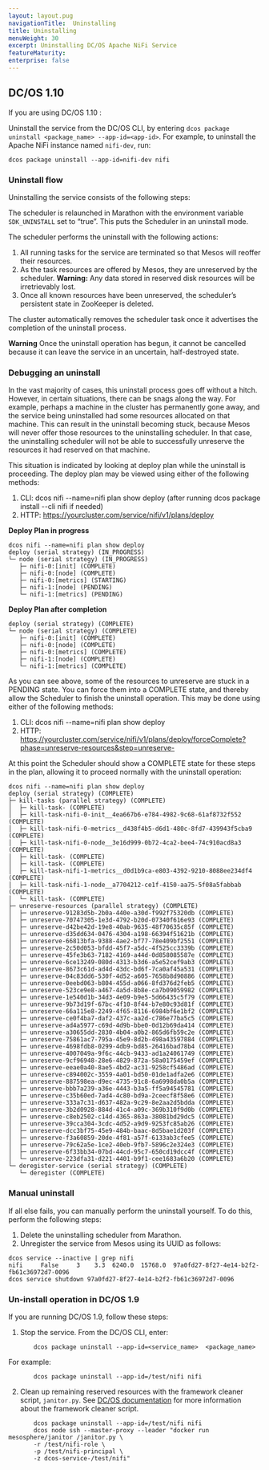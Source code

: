 ```yaml
---
layout: layout.pug
navigationTitle:  Uninstalling
title: Uninstalling
menuWeight: 30
excerpt: Uninstalling DC/OS Apache NiFi Service
featureMaturity:
enterprise: false
---
```


## DC/OS 1.10

If you are using DC/OS 1.10 :

Uninstall the service from the DC/OS CLI, by entering `dcos package uninstall <package_name> --app-id=<app-id>`.
For example, to uninstall the Apache NiFi instance named `nifi-dev`, run:

```shell
dcos package uninstall --app-id=nifi-dev nifi
```

### Uninstall flow

Uninstalling the service consists of the following steps:

  The scheduler is relaunched in Marathon with the environment variable `SDK_UNINSTALL` set to “true”. This puts the Scheduler in an uninstall mode.
  
The scheduler performs the uninstall with the following actions:
    
  1. All running tasks for the service are terminated so that Mesos will reoffer their resources.
  2. As the task resources are offered by Mesos, they are unreserved by the scheduler.
**Warning:** Any data stored in reserved disk resources will be irretrievably lost.
  3. Once all known resources have been unreserved, the scheduler’s persistent state in ZooKeeper is deleted.

The cluster automatically removes the scheduler task once it advertises the completion of the uninstall process.

**Warning**  Once the uninstall operation has begun, it cannot be cancelled because it can leave the service in an uncertain, half-destroyed state.

### Debugging an uninstall

In the vast majority of cases, this uninstall process goes off without a hitch. However, in certain situations, there can be snags along the way. For example, perhaps a machine in the cluster has permanently gone away, and the service being uninstalled had some resources allocated on that machine. This can result in the uninstall becoming stuck, because Mesos will never offer those resources to the uninstalling scheduler. In that case, the uninstalling scheduler will not be able to successfully unreserve the resources it had reserved on that machine.

This situation is indicated by looking at deploy plan while the uninstall is proceeding. The deploy plan may be viewed using either of the following methods:

1. CLI: dcos nifi --name=nifi plan show deploy (after running dcos package install --cli nifi if needed)
2. HTTP: https://yourcluster.com/service/nifi/v1/plans/deploy

**Deploy Plan in progress**

```shell
dcos nifi --name=nifi plan show deploy
deploy (serial strategy) (IN_PROGRESS)
└─ node (serial strategy) (IN_PROGRESS)
   ├─ nifi-0:[init] (COMPLETE)
   ├─ nifi-0:[node] (COMPLETE)
   ├─ nifi-0:[metrics] (STARTING)
   ├─ nifi-1:[node] (PENDING)
   └─ nifi-1:[metrics] (PENDING)   
```    
**Deploy Plan after completion**

```shell
deploy (serial strategy) (COMPLETE)
└─ node (serial strategy) (COMPLETE)
   ├─ nifi-0:[init] (COMPLETE)
   ├─ nifi-0:[node] (COMPLETE)
   ├─ nifi-0:[metrics] (COMPLETE)
   ├─ nifi-1:[node] (COMPLETE)
   └─ nifi-1:[metrics] (COMPLETE)
```       
As you can see above, some of the resources to unreserve are stuck in a PENDING state. You can force them into a COMPLETE state, and thereby allow the Scheduler to finish the uninstall operation. This may be done using either of the following methods:

1. CLI: dcos nifi --name=nifi plan show deploy
2. HTTP: https://yourcluster.com/service/nifi/v1/plans/deploy/forceComplete?phase=unreserve-resources&step=unreserve-<UUID>
    
At this point the Scheduler should show a COMPLETE state for these steps in the plan, allowing it to proceed normally with the uninstall operation:

```shell
dcos nifi --name=nifi plan show deploy
deploy (serial strategy) (COMPLETE)
├─ kill-tasks (parallel strategy) (COMPLETE)
│  ├─ kill-task- (COMPLETE)
│  ├─ kill-task-nifi-0-init__4ea667b6-e784-4982-9c68-61af8732f552 (COMPLETE)
│  ├─ kill-task-nifi-0-metrics__d438f4b5-d6d1-480c-8fd7-439943f5cba9 (COMPLETE)
│  ├─ kill-task-nifi-0-node__3e16d999-0b72-4ca2-bee4-74c910acd8a3 (COMPLETE)
│  ├─ kill-task- (COMPLETE)
│  ├─ kill-task- (COMPLETE)
│  ├─ kill-task-nifi-1-metrics__d0d1b9ca-e803-4392-9210-8088ee234df4 (COMPLETE)
│  ├─ kill-task-nifi-1-node__a7704212-ce1f-4150-aa75-5f08a5fabbab (COMPLETE)
│  └─ kill-task- (COMPLETE)
├─ unreserve-resources (parallel strategy) (COMPLETE)
│  ├─ unreserve-91283d5b-2b0a-440e-a30d-f992f75320db (COMPLETE)
│  ├─ unreserve-70747305-1e3d-4792-b20d-07340f616e93 (COMPLETE)
│  ├─ unreserve-d42be42d-19e8-40ab-9635-48f70635c85f (COMPLETE)
│  ├─ unreserve-d35dd634-0476-4304-a198-66394f51621b (COMPLETE)
│  ├─ unreserve-66813bfa-9388-4ae2-bf77-78e409bf2551 (COMPLETE)
│  ├─ unreserve-2c50d053-bfdd-45f7-a5dc-4f525cc3339b (COMPLETE)
│  ├─ unreserve-45fe3b63-7182-4169-a44d-0d858085587e (COMPLETE)
│  ├─ unreserve-6ce13249-080d-4313-b3d6-a5e52cef9ab3 (COMPLETE)
│  ├─ unreserve-8673c61d-ad4d-43dc-bd6f-7ca0af45a531 (COMPLETE)
│  ├─ unreserve-04c83dd6-530f-4d52-a605-7658b8d90886 (COMPLETE)
│  ├─ unreserve-0eebd063-b804-455d-a066-8fd376d2feb5 (COMPLETE)
│  ├─ unreserve-523ce9e8-a467-4a5d-8b8e-ca7b09059982 (COMPLETE)
│  ├─ unreserve-1e540d1b-34d3-4e09-b9e5-5d66435c5f79 (COMPLETE)
│  ├─ unreserve-9b73d19f-67bc-4f10-8f44-b7e80c93d81f (COMPLETE)
│  ├─ unreserve-66a115e8-2249-4f65-8116-6984bf6e1bf2 (COMPLETE)
│  ├─ unreserve-ce0f4ba7-daf2-437c-aa2d-c786e77ba5c5 (COMPLETE)
│  ├─ unreserve-ad4a5977-c69d-4d9b-bbe0-0d12b69da414 (COMPLETE)
│  ├─ unreserve-a30655dd-2830-4b04-a0b2-865d6fb59c2e (COMPLETE)
│  ├─ unreserve-75861ac7-795a-45e9-8d2b-498a43597884 (COMPLETE)
│  ├─ unreserve-4698fdb8-0299-4db9-bd85-26416bad78b4 (COMPLETE)
│  ├─ unreserve-4007049a-9f6c-44cb-9433-ad1a24061749 (COMPLETE)
│  ├─ unreserve-9cf96948-28e6-4829-872a-58a0175459ef (COMPLETE)
│  ├─ unreserve-eeae0a40-8ae5-4bd2-ac31-9258cf5486ad (COMPLETE)
│  ├─ unreserve-c894002c-3559-4a01-bd50-01de1adfa2e6 (COMPLETE)
│  ├─ unreserve-887598ea-d9ec-4735-91c8-6a6998da0b5a (COMPLETE)
│  ├─ unreserve-bbb7a239-a36e-4443-b3a5-ff5a94545781 (COMPLETE)
│  ├─ unreserve-c35b60ed-7ad4-4c80-bd9a-2ceecf8f58e6 (COMPLETE)
│  ├─ unreserve-333a7c31-d637-482a-9c29-8e2aa2d5bdda (COMPLETE)
│  ├─ unreserve-3b2d0928-884d-41c4-a09c-369b310f9d0b (COMPLETE)
│  ├─ unreserve-c8eb2502-c14d-4365-863a-38081bd29dc5 (COMPLETE)
│  ├─ unreserve-39cca304-3cdc-4d52-a9d9-9253fc85ab26 (COMPLETE)
│  ├─ unreserve-dcc3bf75-45e9-484b-baac-8d5bae1d203f (COMPLETE)
│  ├─ unreserve-f3a60859-20de-4f81-a57f-6133ab3cfee5 (COMPLETE)
│  ├─ unreserve-79c62a5e-1ce2-40eb-9fb7-5896c2e324e3 (COMPLETE)
│  ├─ unreserve-6f33bb34-07bd-44cd-95c7-650cd19dcc4f (COMPLETE)
│  └─ unreserve-223dfa31-d221-4401-b9f1-cee1683a6b20 (COMPLETE)
└─ deregister-service (serial strategy) (COMPLETE)
   └─ deregister (COMPLETE)
```    
    
### Manual uninstall    

If all else fails, you can manually perform the uninstall yourself. To do this, perform the following steps:

1. Delete the uninstalling scheduler from Marathon.
2. Unregister the service from Mesos using its UUID as follows:
    
```shell
dcos service --inactive | grep nifi
nifi     False     3    3.3  6240.0  15768.0  97a0fd27-8f27-4e14-b2f2-fb61c36972d7-0096
dcos service shutdown 97a0fd27-8f27-4e14-b2f2-fb61c36972d7-0096
```

### Un-install operation in DC/OS 1.9

If you are running DC/OS 1.9, follow these steps:

1. Stop the service. From the DC/OS CLI, enter:

```shell
       dcos package uninstall --app-id=<service_name>  <package_name>
```    
For example:

```shell
       dcos package uninstall --app-id=/test/nifi nifi
```                   
 2. Clean up remaining reserved resources with the framework cleaner script, `janitor.py`. See [DC/OS documentation](https://docs.mesosphere.com/1.11/deploying-services/uninstall/#framework-cleaner) for more information about the framework cleaner script.

```shell
       dcos package uninstall --app-id=/test/nifi nifi
       dcos node ssh --master-proxy --leader "docker run mesosphere/janitor /janitor.py \
       -r /test/nifi-role \
       -p /test/nifi-principal \
       -z dcos-service-/test/nifi"
```      
